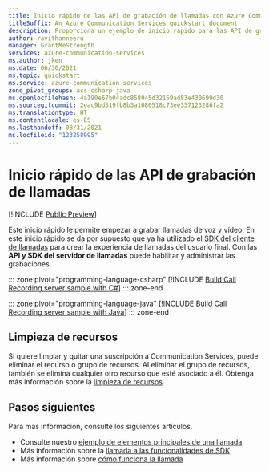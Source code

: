 ```yaml
---
title: Inicio rápido de las API de grabación de llamadas con Azure Communication Services
titleSuffix: An Azure Communication Services quickstart document
description: Proporciona un ejemplo de inicio rápido para las API de grabación de llamadas.
author: ravithanneeru
manager: GrantMeStrength
services: azure-communication-services
ms.author: jken
ms.date: 06/30/2021
ms.topic: quickstart
ms.service: azure-communication-services
zone_pivot_groups: acs-csharp-java
ms.openlocfilehash: 4a190e67b04adc858045d32159ad83e430699d30
ms.sourcegitcommit: 2eac9bd319fb8b3a1080518c73ee337123286fa2
ms.translationtype: HT
ms.contentlocale: es-ES
ms.lasthandoff: 08/31/2021
ms.locfileid: "123258995"
---
```

# <a name="call-recording-api-quickstart"></a>Inicio rápido de las API de grabación de llamadas

[!INCLUDE [Public Preview](../../includes/public-preview-include-document.md)]

Este inicio rápido le permite empezar a grabar llamadas de voz y vídeo. En este inicio rápido se da por supuesto que ya ha utilizado el [SDK del cliente de llamadas](get-started-with-video-calling.md) para crear la experiencia de llamadas del usuario final. Con las **API y SDK del servidor de llamadas** puede habilitar y administrar las grabaciones. 

::: zone pivot="programming-language-csharp"
[!INCLUDE [Build Call Recording server sample with C#](./includes/call-recording-samples/recording-server-csharp.md)]
::: zone-end

::: zone pivot="programming-language-java"
[!INCLUDE [Build Call Recording server sample with Java](./includes/call-recording-samples/recording-server-java.md)]
::: zone-end

## <a name="clean-up-resources"></a>Limpieza de recursos

Si quiere limpiar y quitar una suscripción a Communication Services, puede eliminar el recurso o grupo de recursos. Al eliminar el grupo de recursos, también se elimina cualquier otro recurso que esté asociado a él. Obtenga más información sobre la [limpieza de recursos](../create-communication-resource.md#clean-up-resources).

## <a name="next-steps"></a>Pasos siguientes

Para más información, consulte los siguientes artículos.

- Consulte nuestro [ejemplo de elementos principales de una llamada](../../samples/calling-hero-sample.md).
- Más información sobre la [llamada a las funcionalidades de SDK](./calling-client-samples.md)
- Más información sobre [cómo funciona la llamada](../../concepts/voice-video-calling/about-call-types.md)
